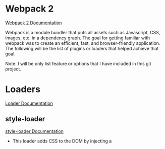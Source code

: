 # Webpack 2
[Webpack 2 Documentation](https://webpack.js.org/configuration/)

Webpack is a module bundler that puts all assets such as Javascript, CSS, images, etc. in a dependency graph. The goal for getting familiar with webpack was to create an efficient, fast, and browser-friendly application. The following will be the list of plugins or loaders that helped achieve that goal. 

Note: I will be only list feature or options that I have included in this git project.

# Loaders
[Loader Documentation](https://webpack.js.org/concepts/loaders/)

## style-loader
[style-loader Documentation](https://github.com/webpack-contrib/style-loader)

* This loader adds CSS to the DOM by injecting a <style> tag. This combines CSS with the HTML from a seperate file without making a request since it is inserted to the DOM when compiled.

## css-loader
[css-loader Documentation](https://github.com/webpack-contrib/css-loader)

* This is a plain css loader that will return the css code interpreting the resources inside, but it will not add it to the page. For example all `@import` and `url(...)` are interpreted like `require()` and will be resolved. 

## postcss-loader
[postcss-loader Documentation](https://github.com/postcss/postcss-loader)

* Autoprefixer used to add styles with prefixes for **browser capability**. The compiled styling builds robust stylesheets that won't break on older browsers.

For example: 

#### Original CSS:
```
body {
  display: flex
}
```

#### Compiled using Postcss-Loader:
```
body {
  display: -webkit-box;
  display: -ms-flexbox;
  display: flex;
}
```

# Plugins
[Plugin Documentation](https://webpack.js.org/concepts/plugins/)

## CommonsChunkPlugin
[CommonsChunkPlugin Documentation](https://webpack.js.org/plugins/commons-chunk-plugin/)

* It analyzes entry points and will look for any shared modules between them and if it finds any shared modules it will take those shared modules and place them in their own seperate file. Now this is good for speed and cacheability purposes because we could load this shared module file once on our home page if needed on another page it will be loaded from cache, rather than requiring us from loading that code again from server.

  - In this project example I used CommonsChunkPlugin to load JQuery library for both Javascript files.

## HtmlWebpackPlugin
[HtmlWebpackPlugin Documentation](https://github.com/jantimon/html-webpack-plugin)

* Minimizes HTML to a single line.
* Links and Hashes file names so anytime there is a change to a javascript/css file the user will automatically download the new javascript/css file since the hash changes the name of that javascript/css file automatically everytime there is an update to the website.
